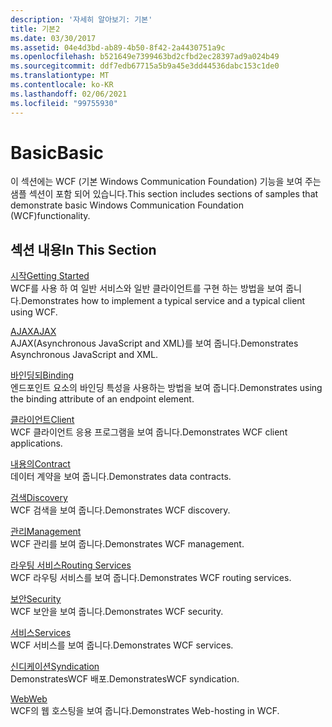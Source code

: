 ```yaml
---
description: '자세히 알아보기: 기본'
title: 기본2
ms.date: 03/30/2017
ms.assetid: 04e4d3bd-ab89-4b50-8f42-2a4430751a9c
ms.openlocfilehash: b521649e7399463bd2cfbd2ec28397ad9a024b49
ms.sourcegitcommit: ddf7edb67715a5b9a45e3dd44536dabc153c1de0
ms.translationtype: MT
ms.contentlocale: ko-KR
ms.lasthandoff: 02/06/2021
ms.locfileid: "99755930"
---
```

# <a name="basic"></a><span data-ttu-id="0b4fc-103">Basic</span><span class="sxs-lookup"><span data-stu-id="0b4fc-103">Basic</span></span>

<span data-ttu-id="0b4fc-104">이 섹션에는 WCF (기본 Windows Communication Foundation) 기능을 보여 주는 샘플 섹션이 포함 되어 있습니다.</span><span class="sxs-lookup"><span data-stu-id="0b4fc-104">This section includes sections of samples that demonstrate basic Windows Communication Foundation (WCF)functionality.</span></span>  
  
## <a name="in-this-section"></a><span data-ttu-id="0b4fc-105">섹션 내용</span><span class="sxs-lookup"><span data-stu-id="0b4fc-105">In This Section</span></span>  

 [<span data-ttu-id="0b4fc-106">시작</span><span class="sxs-lookup"><span data-stu-id="0b4fc-106">Getting Started</span></span>](getting-started-sample.md)  
 <span data-ttu-id="0b4fc-107">WCF를 사용 하 여 일반 서비스와 일반 클라이언트를 구현 하는 방법을 보여 줍니다.</span><span class="sxs-lookup"><span data-stu-id="0b4fc-107">Demonstrates how to implement a typical service and a typical client using WCF.</span></span>  
  
 [<span data-ttu-id="0b4fc-108">AJAX</span><span class="sxs-lookup"><span data-stu-id="0b4fc-108">AJAX</span></span>](ajax.md)  
 <span data-ttu-id="0b4fc-109">AJAX(Asynchronous JavaScript and XML)를 보여 줍니다.</span><span class="sxs-lookup"><span data-stu-id="0b4fc-109">Demonstrates Asynchronous JavaScript and XML.</span></span>  
  
 [<span data-ttu-id="0b4fc-110">바인딩되</span><span class="sxs-lookup"><span data-stu-id="0b4fc-110">Binding</span></span>](binding.md)  
 <span data-ttu-id="0b4fc-111">엔드포인트 요소의 바인딩 특성을 사용하는 방법을 보여 줍니다.</span><span class="sxs-lookup"><span data-stu-id="0b4fc-111">Demonstrates using the binding attribute of an endpoint element.</span></span>  
  
 [<span data-ttu-id="0b4fc-112">클라이언트</span><span class="sxs-lookup"><span data-stu-id="0b4fc-112">Client</span></span>](client.md)  
 <span data-ttu-id="0b4fc-113">WCF 클라이언트 응용 프로그램을 보여 줍니다.</span><span class="sxs-lookup"><span data-stu-id="0b4fc-113">Demonstrates WCF client applications.</span></span>  
  
 [<span data-ttu-id="0b4fc-114">내용의</span><span class="sxs-lookup"><span data-stu-id="0b4fc-114">Contract</span></span>](contract.md)  
 <span data-ttu-id="0b4fc-115">데이터 계약을 보여 줍니다.</span><span class="sxs-lookup"><span data-stu-id="0b4fc-115">Demonstrates data contracts.</span></span>  
  
 [<span data-ttu-id="0b4fc-116">검색</span><span class="sxs-lookup"><span data-stu-id="0b4fc-116">Discovery</span></span>](discovery-samples.md)  
 <span data-ttu-id="0b4fc-117">WCF 검색을 보여 줍니다.</span><span class="sxs-lookup"><span data-stu-id="0b4fc-117">Demonstrates WCF discovery.</span></span>  
  
 [<span data-ttu-id="0b4fc-118">관리</span><span class="sxs-lookup"><span data-stu-id="0b4fc-118">Management</span></span>](management.md)  
 <span data-ttu-id="0b4fc-119">WCF 관리를 보여 줍니다.</span><span class="sxs-lookup"><span data-stu-id="0b4fc-119">Demonstrates WCF management.</span></span>  
  
 [<span data-ttu-id="0b4fc-120">라우팅 서비스</span><span class="sxs-lookup"><span data-stu-id="0b4fc-120">Routing Services</span></span>](routing-services.md)  
 <span data-ttu-id="0b4fc-121">WCF 라우팅 서비스를 보여 줍니다.</span><span class="sxs-lookup"><span data-stu-id="0b4fc-121">Demonstrates WCF routing services.</span></span>  
  
 [<span data-ttu-id="0b4fc-122">보안</span><span class="sxs-lookup"><span data-stu-id="0b4fc-122">Security</span></span>](security-in-wcf.md)  
 <span data-ttu-id="0b4fc-123">WCF 보안을 보여 줍니다.</span><span class="sxs-lookup"><span data-stu-id="0b4fc-123">Demonstrates WCF security.</span></span>  
  
 [<span data-ttu-id="0b4fc-124">서비스</span><span class="sxs-lookup"><span data-stu-id="0b4fc-124">Services</span></span>](services.md)  
 <span data-ttu-id="0b4fc-125">WCF 서비스를 보여 줍니다.</span><span class="sxs-lookup"><span data-stu-id="0b4fc-125">Demonstrates WCF services.</span></span>  
  
 [<span data-ttu-id="0b4fc-126">신디케이션</span><span class="sxs-lookup"><span data-stu-id="0b4fc-126">Syndication</span></span>](syndication.md)  
 <span data-ttu-id="0b4fc-127">DemonstratesWCF 배포.</span><span class="sxs-lookup"><span data-stu-id="0b4fc-127">DemonstratesWCF syndication.</span></span>  
  
 [<span data-ttu-id="0b4fc-128">Web</span><span class="sxs-lookup"><span data-stu-id="0b4fc-128">Web</span></span>](web.md)  
 <span data-ttu-id="0b4fc-129">WCF의 웹 호스팅을 보여 줍니다.</span><span class="sxs-lookup"><span data-stu-id="0b4fc-129">Demonstrates Web-hosting in WCF.</span></span>
